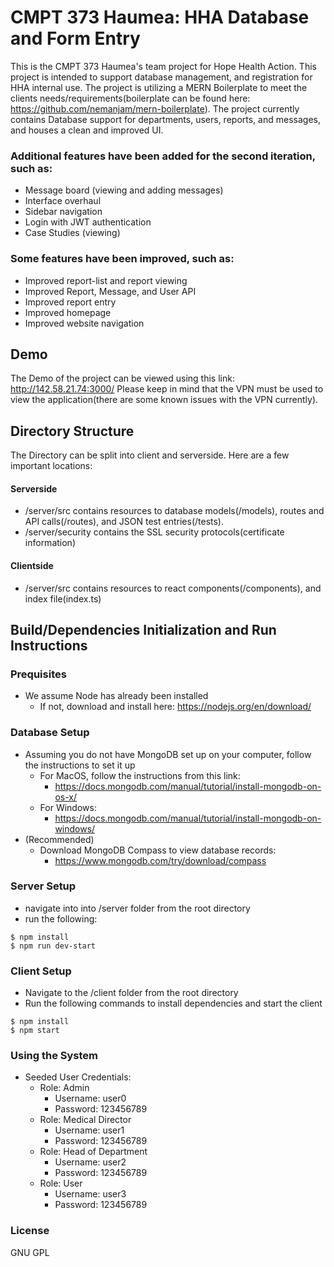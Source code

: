 # CMPT 373 Haumea: HHA Database and Form Entry

This is the CMPT 373 Haumea's team project for Hope Health Action. This project is intended to support database management, and registration for HHA internal use. The project is utilizing a MERN Boilerplate to meet the clients needs/requirements(boilerplate can be found here: https://github.com/nemanjam/mern-boilerplate). The project currently contains Database support for departments, users, reports, and messages, and houses a clean and improved UI. 

### Additional features have been added for the second iteration, such as:
- Message board (viewing and adding messages)
- Interface overhaul
- Sidebar navigation
- Login with JWT authentication
- Case Studies (viewing)

### Some features have been improved, such as:
- Improved report-list and report viewing
- Improved Report, Message, and User API
- Improved report entry
- Improved homepage
- Improved website navigation


## Demo

The Demo of the project can be viewed using this link: http://142.58.21.74:3000/
Please keep in mind that the VPN must be used to view the application(there are some known issues with the VPN currently).

## Directory Structure

The Directory can be split into client and serverside. Here are a few important locations:
#### Serverside
- /server/src contains resources to database models(/models), routes and API calls(/routes), and JSON test entries(/tests). 
- /server/security contains the SSL security protocols(certificate information)
#### Clientside
- /server/src contains resources to react components(/components), and index file(index.ts)

## Build/Dependencies Initialization and Run Instructions

### Prequisites
- We assume Node has already been installed
    - If not, download and install here: https://nodejs.org/en/download/

### Database Setup
- Assuming you do not have MongoDB set up on your computer, follow the instructions to set it up
    - For MacOS, follow the instructions from this link:
        - https://docs.mongodb.com/manual/tutorial/install-mongodb-on-os-x/
    - For Windows:
        - https://docs.mongodb.com/manual/tutorial/install-mongodb-on-windows/
- (Recommended)
    - Download MongoDB Compass to view database records:
        - https://www.mongodb.com/try/download/compass

### Server Setup
- navigate into into /server folder from the root directory
- run the following:
```
$ npm install
$ npm run dev-start
```

### Client Setup
- Navigate to the /client folder from the root directory
- Run the following commands to install dependencies and start the client
```
$ npm install
$ npm start
```

### Using the System
- Seeded User Credentials:
    - Role: Admin
        - Username: user0
        - Password: 123456789
    - Role: Medical Director
        - Username: user1
        - Password: 123456789
    - Role: Head of Department
        - Username: user2
        - Password: 123456789
    - Role: User
        - Username: user3
        - Password: 123456789
    
### License
GNU GPL 
